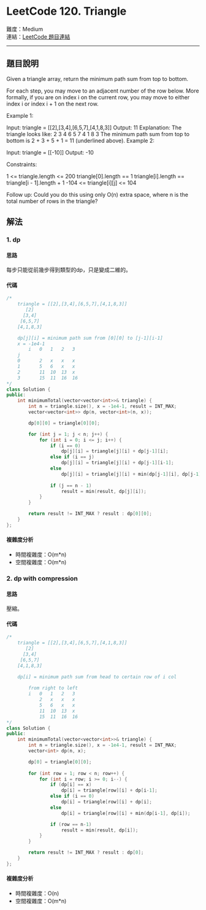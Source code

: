 # LeetCode 120. Triangle

難度：Medium  
連結：[LeetCode 題目連結](https://leetcode.com/problems/triangle/description/)

---

## 題目說明
    
Given a triangle array, return the minimum path sum from top to bottom.

For each step, you may move to an adjacent number of the row below. More formally, if you are on index i on the current row, you may move to either index i or index i + 1 on the next row.

 

Example 1:

Input: triangle = [[2],[3,4],[6,5,7],[4,1,8,3]]
Output: 11
Explanation: The triangle looks like:
   2
  3 4
 6 5 7
4 1 8 3
The minimum path sum from top to bottom is 2 + 3 + 5 + 1 = 11 (underlined above).
Example 2:

Input: triangle = [[-10]]
Output: -10
 

Constraints:

1 <= triangle.length <= 200
triangle[0].length == 1
triangle[i].length == triangle[i - 1].length + 1
-104 <= triangle[i][j] <= 104
 

Follow up: Could you do this using only O(n) extra space, where n is the total number of rows in the triangle?

## 解法
### 1. dp
#### 思路

每步只能從前幾步得到類型的dp，只是變成二維的。

#### 代碼
```c++
/*
    triangle = [[2],[3,4],[6,5,7],[4,1,8,3]]
       [2]
      [3,4]
     [6,5,7]
    [4,1,8,3]

    dp[j][i] = minimum path sum from [0][0] to [j-1][i-1]
    x = -1e4-1
        i   0   1   2   3
    j
    0       2   x   x   x
    1       5   6   x   x
    2       11  10  13  x
    3       15  11  16  16
*/
class Solution {
public:
    int minimumTotal(vector<vector<int>>& triangle) {
        int n = triangle.size(), x = -1e4-1, result = INT_MAX;
        vector<vector<int>> dp(n, vector<int>(n, x));

        dp[0][0] = triangle[0][0];

        for (int j = 1; j < n; j++) {
            for (int i = 0; i <= j; i++) {
                if (i == 0)
                    dp[j][i] = triangle[j][i] + dp[j-1][i];
                else if (i == j)
                    dp[j][i] = triangle[j][i] + dp[j-1][i-1];
                else
                    dp[j][i] = triangle[j][i] + min(dp[j-1][i], dp[j-1][i-1]);
            
                if (j == n - 1)
                    result = min(result, dp[j][i]);
            }
        }

        return result != INT_MAX ? result : dp[0][0];
    }
};
```

#### 複雜度分析

- 時間複雜度：O(m*n)
- 空間複雜度：O(m*n)

### 2. dp with compression
#### 思路

壓縮。

#### 代碼
```c++
/*
    triangle = [[2],[3,4],[6,5,7],[4,1,8,3]]
       [2]
      [3,4]
     [6,5,7]
    [4,1,8,3]

    dp[i] = minimum path sum from head to certain row of i col
    
        from right to left
        i   0   1   2   3
            2   x   x   x
            5   6   x   x
            11  10  13  x
            15  11  16  16
*/
class Solution {
public:
    int minimumTotal(vector<vector<int>>& triangle) {
        int n = triangle.size(), x = -1e4-1, result = INT_MAX;
        vector<int> dp(n, x);

        dp[0] = triangle[0][0];
        
        for (int row = 1; row < n; row++) {
            for (int i = row; i >= 0; i--) {
                if (dp[i] == x)
                    dp[i] = triangle[row][i] + dp[i-1];
                else if (i == 0)
                    dp[i] = triangle[row][i] + dp[i];
                else
                    dp[i] = triangle[row][i] + min(dp[i-1], dp[i]);

                if (row == n-1)
                    result = min(result, dp[i]);
            }
        }

        return result != INT_MAX ? result : dp[0];
    }
};
```

#### 複雜度分析

- 時間複雜度：O(n)
- 空間複雜度：O(m*n)

